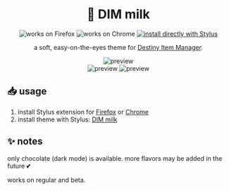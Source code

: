 <h1 align="center">
	🧋 DIM milk
</h1>

<p align="center">
		<img alt="works on Firefox" src="https://img.shields.io/badge/works_on-firefox-ff8c28?style=for-the-badge&logo=Firefox-Browser&logoColor=white">
		<img alt="works on Chrome" src="https://img.shields.io/badge/works_on-chrome-4285f4?style=for-the-badge&logo=Google-chrome&logoColor=white">
	<a href="https://milkembers.github.io/DIM-milk/DIM-milk.user.css">
		<img alt="install directly with Stylus" src="https://img.shields.io/badge/install_directly_with-stylus-00adad?style=for-the-badge"></a>
</p>

<p align="center">
	a soft, easy-on-the-eyes theme for <a href="https://github.com/DestinyItemManager/DIM">Destiny Item Manager</a>.
</p>

<p align="center">
	<img alt="preview" src="https://milkembers.github.io/DIM-milk/assets/preview1.png"><br/>
	<img alt="preview" src="https://milkembers.github.io/DIM-milk/assets/preview2.png"> <img alt="preview" src="https://milkembers.github.io/DIM-milk/assets/preview3.png">
</p>

## 📥 usage

1. install Stylus extension for [Firefox](https://addons.mozilla.org/en-US/firefox/addon/styl-us/) or [Chrome](https://chrome.google.com/webstore/detail/stylus/clngdbkpkpeebahjckkjfobafhncgmne)
2. install theme with Stylus: [DIM milk](https://milkembers.github.io/DIM-milk/DIM-milk.user.css)
  
## ✨ notes

only chocolate (dark mode) is available. more flavors may be added in the future 💕

works on regular and beta.
